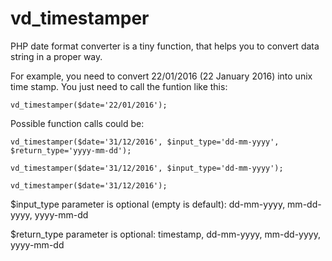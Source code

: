 # vd_timestamper
PHP date format converter is a tiny function, that helps you to convert data string in a proper way.

For example, you need to convert 22/01/2016 (22 January 2016) into unix time stamp. You just need to call the funtion like this:

`vd_timestamper($date='22/01/2016');`

Possible function calls could be:

`vd_timestamper($date='31/12/2016', $input_type='dd-mm-yyyy', $return_type='yyyy-mm-dd');`


`vd_timestamper($date='31/12/2016', $input_type='dd-mm-yyyy');`

`vd_timestamper($date='31/12/2016');`

$input_type parameter is optional (empty is default): dd-mm-yyyy, mm-dd-yyyy, yyyy-mm-dd

$return_type parameter is optional: timestamp, dd-mm-yyyy, mm-dd-yyyy, yyyy-mm-dd
